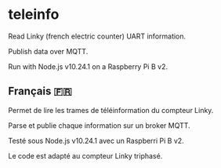 # teleinfo

Read Linky (french electric counter) UART information.

Publish data over MQTT.

Run with Node.js v10.24.1 on a Raspberry Pi B v2.

## Français :fr:

Permet de lire les trames de téléinformation du compteur Linky.

Parse et publie chaque information sur un broker MQTT.

Testé sous Node.js v10.24.1 avec un Raspberri Pi B v2.

Le code est adapté au compteur Linky triphasé.

